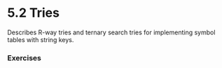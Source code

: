 # 5.2 Tries
Describes R-way tries and ternary search tries for implementing symbol tables with string keys.

### Exercises